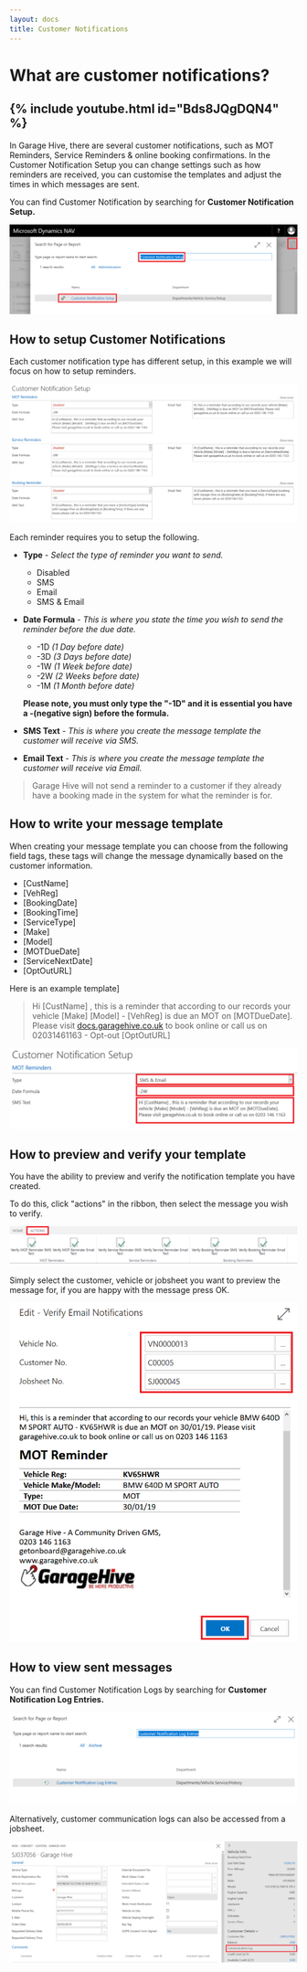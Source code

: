 ```yaml
---
layout: docs
title: Customer Notifications
---
```

# What are customer notifications?

{% include youtube.html id="Bds8JQgDQN4" %}
---

In Garage Hive, there are several customer notifications, such as MOT Reminders, Service Reminders & online booking confirmations. In the Customer Notification Setup you can change settings such as how reminders are received, you can customise the templates and adjust the times in which messages are sent. 

You can find Customer Notification by searching for **Customer Notification Setup.**

![](media/garagehive-customer-notification-setup.png)

## How to setup Customer Notifications

Each customer notification type has different setup, in this example we will focus on how to setup reminders. 

![](media/garagehive-customer-notification-setup-entries.png)

Each reminder requires you to setup the following.
* **Type** - _Select the type of reminder you want to send._
    * Disabled
    * SMS
    * Email
    * SMS & Email

*  **Date Formula** - _This is where you state the time you wish to send the reminder before the due date._
    * -1D _(1 Day before date)_
    * -3D _(3 Days before date)_
    * -1W _(1 Week before date)_
    * -2W _(2 Weeks before date)_
    * -1M _(1 Month before date)_

    **Please note, you must only type the "-1D" and it is essential you have a -(negative sign) before the formula.**

*  **SMS Text** - _This is where you create the message template the customer will receive via SMS._

*  **Email Text** - _This is where you create the message template the customer will receive via Email._

>Garage Hive will not send a reminder to a customer if they already have a booking made in the system for what the reminder is for. 

## How to write your message template

When creating your message template you can choose from the following field tags, these tags will change the message dynamically based on the customer information.

* [CustName] 
* [VehReg] 
* [BookingDate] 
* [BookingTime] 
* [ServiceType] 
* [Make] 
* [Model] 
* [MOTDueDate] 
* [ServiceNextDate]
* [OptOutURL]

Here is an example template]
> Hi [CustName] , this is a reminder that according to our records your vehicle [Make] [Model] - [VehReg] is due an MOT on [MOTDueDate]. Please visit [docs.garagehive.co.uk](https://docs.garagehive.co.uk/docs/ "A example URL") to book online or call us on 02031461163 - Opt-out [OptOutURL]

![](media/garagehive-customer-notification-setup-required.png)


## How to preview and verify your template

You have the ability to preview and verify the  notification template you have created.

To do this, click "actions" in the ribbon, then select the message you wish to verify. 

![](media/garagehive-customer-notification-setup-verify.png)

Simply select the customer, vehicle or jobsheet you want to preview the message for, if you are happy with the message press OK. 

![](media/garagehive-customer-notification-setup-fields.png)

## How to view sent messages

You can find Customer Notification Logs by searching for **Customer Notification Log Entries.**

![](media/garagehive-customer-notification-log.png)

Alternatively, customer communication logs can also be accessed from a jobsheet.

![](media/garagehive-customer-notification-log-jobsheet.png)